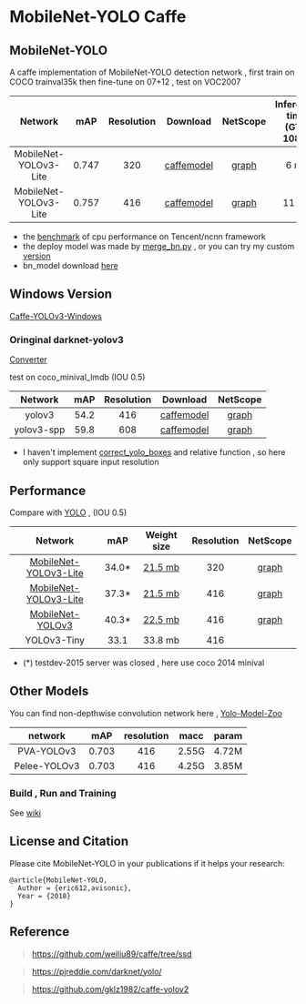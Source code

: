 # MobileNet-YOLO Caffe

## MobileNet-YOLO 

A caffe implementation of MobileNet-YOLO detection network , first train on COCO trainval35k then fine-tune on 07+12 , test on VOC2007

Network|mAP|Resolution|Download|NetScope|Inference time (GTX 1080)|Inference time (i5-4440)
:---:|:---:|:---:|:---:|:---:|:---:|:---:
MobileNet-YOLOv3-Lite|0.747|320|[caffemodel](models/yolov3)|[graph](http://ethereon.github.io/netscope/#/gist/816d4d061c77d42246c5c9d49c4cbcf4)|6 ms|150 ms
MobileNet-YOLOv3-Lite|0.757|416|[caffemodel](models/yolov3)|[graph](http://ethereon.github.io/netscope/#/gist/816d4d061c77d42246c5c9d49c4cbcf4)|11 ms|280 ms

* the [benchmark](/benchmark) of cpu performance on Tencent/ncnn  framework
* the deploy model was made by [merge_bn.py](https://github.com/chuanqi305/MobileNet-SSD/blob/master/merge_bn.py) , or you can try my custom [version](examples/merge_bn/)
* bn_model download [here](https://drive.google.com/file/d/1jB-JvuoMlLHvAhefGCwLGh_oBldcsfW3/view?usp=sharing) 

## Windows Version

[Caffe-YOLOv3-Windows](https://github.com/eric612/Caffe-YOLOv2-Windows)

### Oringinal darknet-yolov3

[Converter](models/darknet_yolov3) 

test on coco_minival_lmdb (IOU 0.5)

Network|mAP|Resolution|Download|NetScope|
:---:|:---:|:---:|:---:|:---:
yolov3|54.2|416|[caffemodel](https://drive.google.com/file/d/1nYgjOg8o48qQ3Cw47CamERgJVgLlo-Cu/view?usp=sharing)|[graph](http://ethereon.github.io/netscope/#/gist/59c75a50e5b91d6dd80a879df3cfaf55)
yolov3-spp|59.8|608|[caffemodel](https://drive.google.com/file/d/1eEFXWPFnCt6fWtmS6zTsPkAQgW0VFkt7/view?usp=sharing)|[graph](http://ethereon.github.io/netscope/#/gist/71edbfacf4d39c56f2d82cbcb739ae38)

* I haven't implement [correct_yolo_boxes](https://github.com/pjreddie/darknet/blob/master/src/yolo_layer.c) and relative function , so here only support square input resolution

## Performance

Compare with [YOLO](https://pjreddie.com/darknet/yolo/) , (IOU 0.5)

Network|mAP|Weight size|Resolution|NetScope
:---:|:---:|:---:|:---:|:---:
[MobileNet-YOLOv3-Lite](models/yolov3_coco/)|34.0*|[21.5 mb](https://drive.google.com/file/d/1bXZtB_wZBu1kOeagYtZgsjLq2CX0BGFD/view?usp=sharing)|320|[graph](http://ethereon.github.io/netscope/#/gist/b65f6b955e99c7d4c29a4b8008669f90)|
[MobileNet-YOLOv3-Lite](models/yolov3_coco/)|37.3*|[21.5 mb](https://drive.google.com/file/d/1bXZtB_wZBu1kOeagYtZgsjLq2CX0BGFD/view?usp=sharing)|416|[graph](http://ethereon.github.io/netscope/#/gist/b65f6b955e99c7d4c29a4b8008669f90)|
[MobileNet-YOLOv3](models/yolov3_coco/)|40.3*|[22.5 mb](https://drive.google.com/file/d/1G0FeQ7_ETc3zPn5HayhKi8Dz1-I5hU--/view?usp=sharing)|416|[graph](http://ethereon.github.io/netscope/#/gist/0ec45a4ca896553a20f9f9c16e80149f)|
YOLOv3-Tiny|33.1|33.8 mb|416

* (*) testdev-2015 server was closed , here use coco 2014 minival

## Other Models

You can find non-depthwise convolution network here , [Yolo-Model-Zoo](https://github.com/eric612/Yolo-Model-Zoo.git)

network|mAP|resolution|macc|param|
:---:|:---:|:---:|:---:|:---:|
PVA-YOLOv3|0.703|416|2.55G|4.72M|
Pelee-YOLOv3|0.703|416|4.25G|3.85M|

### Build , Run and Training

See [wiki](https://github.com/eric612/MobileNet-YOLO/wiki)


## License and Citation


Please cite MobileNet-YOLO in your publications if it helps your research:

    @article{MobileNet-YOLO,
      Author = {eric612,avisonic},
      Year = {2018}
    }
    

## Reference

> https://github.com/weiliu89/caffe/tree/ssd

> https://pjreddie.com/darknet/yolo/

> https://github.com/gklz1982/caffe-yolov2
